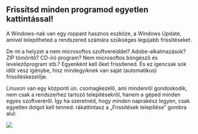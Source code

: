 <?php require("../../entete.php");?> <?php require("../../base.php");?> <?php require("../../fonctions.php");?>

<div id="corps">

<h2>Frissítsd minden programod egyetlen kattintással!</h2>

<p>A Windows-nak van egy roppant hasznos eszköze, a Windows Update, amivel telepítheted a rendszered számára szükséges legújabb frissítéseket.</p>

<p>De mi a helyzet a nem microsoftos szoftvereiddel? Adobe-alkalmazások? ZIP tömörítő? CD-író program? Nem microsoftos böngésző és levelezőprogram stb.? Egyenként kell őket frissítened. És ez igencsak sok időt vesz igénybe, hisz mindegyiknek van saját (automatikus) frissítéskezelője.</p>

<p>Linuxon van egy központi ún. csomagkezelő, ami mindenről gondoskodik, nem csak a rendszerhez tartozó telepítésekről, hanem a géped minden egyes szoftveréről. Így ha szeretnéd, hogy <i>minden</i> naprakész legyen, csak egyetlen dolgot kell tenned: rákattintasz a „Frissítések telepítése” gombra alul:</p>

<img src="Images/global_update.png" />

</div>
</body>
</html>

